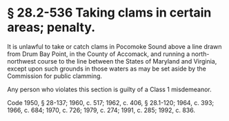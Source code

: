 # § 28.2-536 Taking clams in certain areas; penalty.

<p>It is unlawful to take or catch clams in Pocomoke Sound above a line drawn from Drum Bay Point, in the County of Accomack, and running a north-northwest course to the line between the States of Maryland and Virginia, except upon such grounds in those waters as may be set aside by the Commission for public clamming.</p><p>Any person who violates this section is guilty of a Class 1 misdemeanor.</p><p>Code 1950, § 28-137; 1960, c. 517; 1962, c. 406, § 28.1-120; 1964, c. 393; 1966, c. 684; 1970, c. 726; 1979, c. 274; 1991, c. 285; 1992, c. 836.</p>
